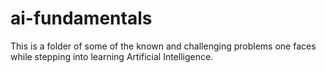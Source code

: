 # ai-fundamentals
This is a folder of some of the known and challenging problems one faces while stepping into learning Artificial Intelligence.
